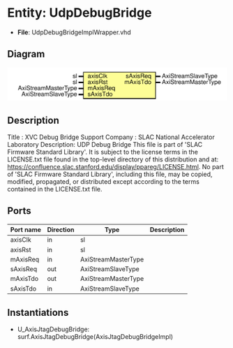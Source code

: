 # Entity: UdpDebugBridge

- **File**: UdpDebugBridgeImplWrapper.vhd
## Diagram

![Diagram](UdpDebugBridgeImplWrapper.svg "Diagram")
## Description

Title      : XVC Debug Bridge Support
Company    : SLAC National Accelerator Laboratory
Description: UDP Debug Bridge
This file is part of 'SLAC Firmware Standard Library'.
It is subject to the license terms in the LICENSE.txt file found in the
top-level directory of this distribution and at:
   https://confluence.slac.stanford.edu/display/ppareg/LICENSE.html.
No part of 'SLAC Firmware Standard Library', including this file,
may be copied, modified, propagated, or distributed except according to
the terms contained in the LICENSE.txt file.
## Ports

| Port name | Direction | Type                | Description |
| --------- | --------- | ------------------- | ----------- |
| axisClk   | in        | sl                  |             |
| axisRst   | in        | sl                  |             |
| mAxisReq  | in        | AxiStreamMasterType |             |
| sAxisReq  | out       | AxiStreamSlaveType  |             |
| mAxisTdo  | out       | AxiStreamMasterType |             |
| sAxisTdo  | in        | AxiStreamSlaveType  |             |
## Instantiations

- U_AxisJtagDebugBridge: surf.AxisJtagDebugBridge(AxisJtagDebugBridgeImpl)
